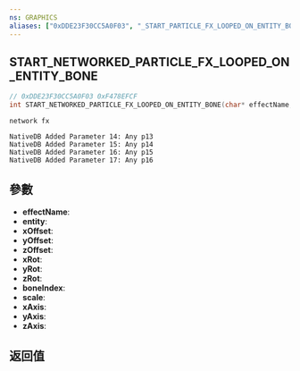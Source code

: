 ```yaml
---
ns: GRAPHICS
aliases: ["0xDDE23F30CC5A0F03", "_START_PARTICLE_FX_LOOPED_ON_ENTITY_BONE_2"]
---
```

## START_NETWORKED_PARTICLE_FX_LOOPED_ON_ENTITY_BONE

```c
// 0xDDE23F30CC5A0F03 0xF478EFCF
int START_NETWORKED_PARTICLE_FX_LOOPED_ON_ENTITY_BONE(char* effectName, Entity entity, float xOffset, float yOffset, float zOffset, float xRot, float yRot, float zRot, int boneIndex, float scale, BOOL xAxis, BOOL yAxis, BOOL zAxis);
```

```
network fx  
```

```
NativeDB Added Parameter 14: Any p13
NativeDB Added Parameter 15: Any p14
NativeDB Added Parameter 16: Any p15
NativeDB Added Parameter 17: Any p16
```

## 參數
* **effectName**: 
* **entity**: 
* **xOffset**: 
* **yOffset**: 
* **zOffset**: 
* **xRot**: 
* **yRot**: 
* **zRot**: 
* **boneIndex**: 
* **scale**: 
* **xAxis**: 
* **yAxis**: 
* **zAxis**: 

## 返回值
